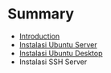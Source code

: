 # Summary

* [Introduction](README.md)
* [Instalasi Ubuntu Server](instalasi-ubuntu-server.md)
* [Instalasi Ubuntu Desktop](instalasi-ubuntu-desktop.md)
* Instalasi SSH Server

